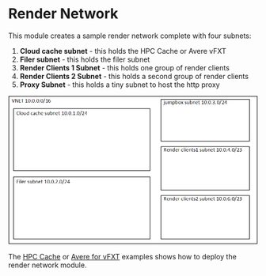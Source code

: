 # Render Network

This module creates a sample render network complete with four subnets:
1. **Cloud cache subnet** - this holds the HPC Cache or Avere vFXT
2. **Filer subnet** - this holds the filer subnet
3. **Render Clients 1 Subnet** - this holds one group of render clients
4. **Render Clients 2 Subnet** - this holds a second group of render clients
5. **Proxy Subnet** - this holds a tiny subnet to host the http proxy

![The VNET architecture](../../../../docs/images/terraform/vnet.png)

The [HPC Cache](../../examples/HPC%20Cache) or [Avere for vFXT](../../examples/vfxt) examples shows how to deploy the render network module.